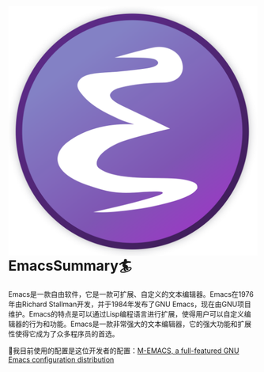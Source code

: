 <img src="./pics/EmacsIcon.png" align="right" />

# EmacsSummary🏄

Emacs是一款自由软件，它是一款可扩展、自定义的文本编辑器。Emacs在1976年由Richard Stallman开发，并于1984年发布了GNU Emacs，现在由GNU项目维护。Emacs的特点是可以通过Lisp编程语言进行扩展，使得用户可以自定义编辑器的行为和功能。Emacs是一款非常强大的文本编辑器，它的强大功能和扩展性使得它成为了众多程序员的首选。

🫶我目前使用的配置是这位开发者的配置：[M-EMACS, a full-featured GNU Emacs configuration distribution](https://github.com/MatthewZMD/.emacs.d)